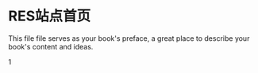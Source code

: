 # RES站点首页

This file file serves as your book's preface, a great place to describe your book's content and ideas.

1

